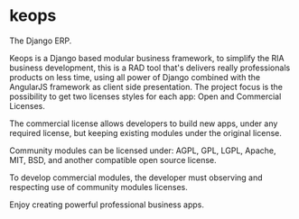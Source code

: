 keops
=====

The Django ERP.

Keops is a Django based modular business framework, to simplify the RIA business development,
this is a RAD tool that's delivers really professionals products on less time, using all power of Django combined with the AngularJS framework as client side presentation.
The project focus is the possibility to get two licenses styles for each app: Open and Commercial Licenses.

The commercial license allows developers to build new apps, under any required license, but keeping existing modules under the original license.

Community modules can be licensed under: AGPL, GPL, LGPL, Apache, MIT, BSD, and another compatible open source license.

To develop commercial modules, the developer must observing and respecting use of community modules licenses.

Enjoy creating powerful professional business apps.
